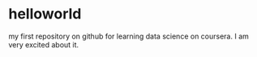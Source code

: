 # helloworld
my first repository on github for learning data science on coursera. I am very excited about it. 
